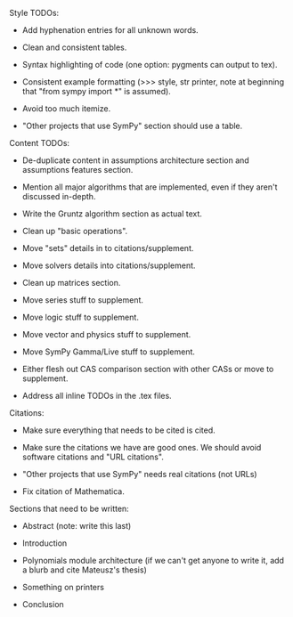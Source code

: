 Style TODOs:

- Add hyphenation entries for all unknown words.

- Clean and consistent tables.

- Syntax highlighting of code (one option: pygments can output to tex).

- Consistent example formatting (>>> style, str printer, note at beginning
  that "from sympy import *" is assumed).

- Avoid too much itemize.

- "Other projects that use SymPy" section should use a table.

Content TODOs:

- De-duplicate content in assumptions architecture section and assumptions
  features section.

- Mention all major algorithms that are implemented, even if they aren't
  discussed in-depth.

- Write the Gruntz algorithm section as actual text.

- Clean up "basic operations".

- Move "sets" details in to citations/supplement.

- Move solvers details into citations/supplement.

- Clean up matrices section.

- Move series stuff to supplement.

- Move logic stuff to supplement.

- Move vector and physics stuff to supplement.

- Move SymPy Gamma/Live stuff to supplement.

- Either flesh out CAS comparison section with other CASs or move to
  supplement.

- Address all inline TODOs in the .tex files.

Citations:

- Make sure everything that needs to be cited is cited.

- Make sure the citations we have are good ones. We should avoid software
citations and "URL citations".

- "Other projects that use SymPy" needs real citations (not URLs)

- Fix citation of Mathematica.

Sections that need to be written:

- Abstract (note: write this last)

- Introduction

- Polynomials module architecture (if we can't get anyone to write it, add a
  blurb and cite Mateusz's thesis)

- Something on printers

- Conclusion
